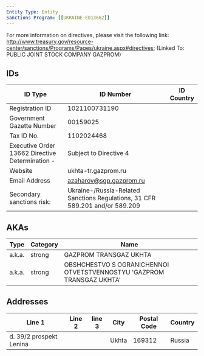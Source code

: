 ```yaml
---
Entity Type: Entity
Sanctions Program: [[UKRAINE-EO13662]]
---
```

For more information on directives, please visit the following link: http://www.treasury.gov/resource-center/sanctions/Programs/Pages/ukraine.aspx#directives; (Linked To: PUBLIC JOINT STOCK COMPANY GAZPROM)

## IDs
| ID Type | ID Number | ID Country |
|---------|-----------|------------|
| Registration ID | 1021100731190 |  |
| Government Gazette Number | 00159025 |  |
| Tax ID No. | 1102024468 |  |
| Executive Order 13662 Directive Determination - | Subject to Directive 4 |  |
| Website | ukhta-tr.gazprom.ru |  |
| Email Address | azaharov@sgp.gazprom.ru |  |
| Secondary sanctions risk: | Ukraine-/Russia-Related Sanctions Regulations, 31 CFR 589.201 and/or 589.209 |  |


## AKAs
| Type | Category | Name      | 
|------|----------|-----------|
| a.k.a. | strong | GAZPROM TRANSGAZ UKHTA |
| a.k.a. | strong | OBSHCHESTVO S OGRANICHENNOI OTVETSTVENNOSTYU 'GAZPROM TRANSGAZ UKHTA' |


## Addresses
| Line 1 | Line 2 | line 3 | City | Postal Code| Country | 
|--------|--------|--------|------|------------|---------|
| d. 39/2 prospekt Lenina |  |  | Ukhta | 169312 | Russia |


